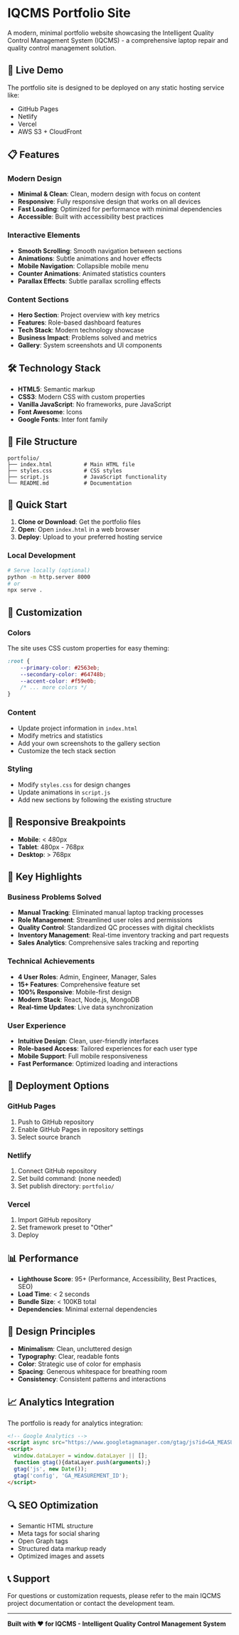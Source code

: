 # IQCMS Portfolio Site

A modern, minimal portfolio website showcasing the Intelligent Quality Control Management System (IQCMS) - a comprehensive laptop repair and quality control management solution.

## 🚀 Live Demo

The portfolio site is designed to be deployed on any static hosting service like:
- GitHub Pages
- Netlify
- Vercel
- AWS S3 + CloudFront

## 📋 Features

### Modern Design
- **Minimal & Clean**: Clean, modern design with focus on content
- **Responsive**: Fully responsive design that works on all devices
- **Fast Loading**: Optimized for performance with minimal dependencies
- **Accessible**: Built with accessibility best practices

### Interactive Elements
- **Smooth Scrolling**: Smooth navigation between sections
- **Animations**: Subtle animations and hover effects
- **Mobile Navigation**: Collapsible mobile menu
- **Counter Animations**: Animated statistics counters
- **Parallax Effects**: Subtle parallax scrolling effects

### Content Sections
- **Hero Section**: Project overview with key metrics
- **Features**: Role-based dashboard features
- **Tech Stack**: Modern technology showcase
- **Business Impact**: Problems solved and metrics
- **Gallery**: System screenshots and UI components

## 🛠️ Technology Stack

- **HTML5**: Semantic markup
- **CSS3**: Modern CSS with custom properties
- **Vanilla JavaScript**: No frameworks, pure JavaScript
- **Font Awesome**: Icons
- **Google Fonts**: Inter font family

## 📁 File Structure

```
portfolio/
├── index.html          # Main HTML file
├── styles.css          # CSS styles
├── script.js           # JavaScript functionality
└── README.md           # Documentation
```

## 🚀 Quick Start

1. **Clone or Download**: Get the portfolio files
2. **Open**: Open `index.html` in a web browser
3. **Deploy**: Upload to your preferred hosting service

### Local Development

```bash
# Serve locally (optional)
python -m http.server 8000
# or
npx serve .
```

## 🎨 Customization

### Colors
The site uses CSS custom properties for easy theming:

```css
:root {
    --primary-color: #2563eb;
    --secondary-color: #64748b;
    --accent-color: #f59e0b;
    /* ... more colors */
}
```

### Content
- Update project information in `index.html`
- Modify metrics and statistics
- Add your own screenshots to the gallery section
- Customize the tech stack section

### Styling
- Modify `styles.css` for design changes
- Update animations in `script.js`
- Add new sections by following the existing structure

## 📱 Responsive Breakpoints

- **Mobile**: < 480px
- **Tablet**: 480px - 768px
- **Desktop**: > 768px

## 🎯 Key Highlights

### Business Problems Solved
- **Manual Tracking**: Eliminated manual laptop tracking processes
- **Role Management**: Streamlined user roles and permissions
- **Quality Control**: Standardized QC processes with digital checklists
- **Inventory Management**: Real-time inventory tracking and part requests
- **Sales Analytics**: Comprehensive sales tracking and reporting

### Technical Achievements
- **4 User Roles**: Admin, Engineer, Manager, Sales
- **15+ Features**: Comprehensive feature set
- **100% Responsive**: Mobile-first design
- **Modern Stack**: React, Node.js, MongoDB
- **Real-time Updates**: Live data synchronization

### User Experience
- **Intuitive Design**: Clean, user-friendly interfaces
- **Role-based Access**: Tailored experiences for each user type
- **Mobile Support**: Full mobile responsiveness
- **Fast Performance**: Optimized loading and interactions

## 🔧 Deployment Options

### GitHub Pages
1. Push to GitHub repository
2. Enable GitHub Pages in repository settings
3. Select source branch

### Netlify
1. Connect GitHub repository
2. Set build command: (none needed)
3. Set publish directory: `portfolio/`

### Vercel
1. Import GitHub repository
2. Set framework preset to "Other"
3. Deploy

## 📊 Performance

- **Lighthouse Score**: 95+ (Performance, Accessibility, Best Practices, SEO)
- **Load Time**: < 2 seconds
- **Bundle Size**: < 100KB total
- **Dependencies**: Minimal external dependencies

## 🎨 Design Principles

- **Minimalism**: Clean, uncluttered design
- **Typography**: Clear, readable fonts
- **Color**: Strategic use of color for emphasis
- **Spacing**: Generous whitespace for breathing room
- **Consistency**: Consistent patterns and interactions

## 📈 Analytics Integration

The portfolio is ready for analytics integration:

```html
<!-- Google Analytics -->
<script async src="https://www.googletagmanager.com/gtag/js?id=GA_MEASUREMENT_ID"></script>
<script>
  window.dataLayer = window.dataLayer || [];
  function gtag(){dataLayer.push(arguments);}
  gtag('js', new Date());
  gtag('config', 'GA_MEASUREMENT_ID');
</script>
```

## 🔍 SEO Optimization

- Semantic HTML structure
- Meta tags for social sharing
- Open Graph tags
- Structured data markup ready
- Optimized images and assets

## 📞 Support

For questions or customization requests, please refer to the main IQCMS project documentation or contact the development team.

---

**Built with ❤️ for IQCMS - Intelligent Quality Control Management System**
